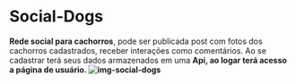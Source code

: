 # Social-Dogs
<strong>Rede social para cachorros</strong>,  pode ser publicada post com fotos dos cachorros cadastrados, receber interações como comentários.
Ao se cadastrar terá seus dados armazenados em uma <strong>Api<strong/>, ao logar terá acesso a página de usuário.
  ![img-social-dogs](https://user-images.githubusercontent.com/63760133/171300209-e629d883-02d2-4dc4-90c5-46f66073677f.png)


